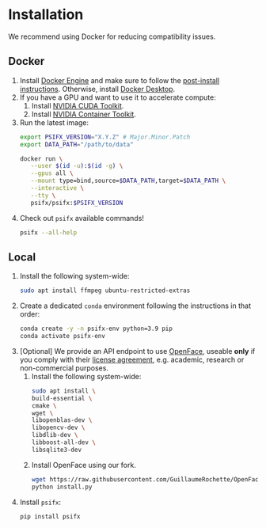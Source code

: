 # Installation

We recommend using Docker for reducing compatibility issues.

## Docker

1. Install [Docker Engine](https://docs.docker.com/engine/install/#server) and make sure to follow
   the [post-install instructions](https://docs.docker.com/engine/install/linux-postinstall/). Otherwise,
   install [Docker Desktop](https://docs.docker.com/desktop/).
2. If you have a GPU and want to use it to accelerate compute:
    1. Install [NVIDIA CUDA Toolkit](https://developer.nvidia.com/cuda-downloads).
    2. Install [NVIDIA Container Toolkit](https://docs.nvidia.com/datacenter/cloud-native/container-toolkit/latest/index.html).
3. Run the latest image:
   ```bash
   export PSIFX_VERSION="X.Y.Z" # Major.Minor.Patch
   export DATA_PATH="/path/to/data" 
   
   docker run \
      --user $(id -u):$(id -g) \
      --gpus all \
      --mount type=bind,source=$DATA_PATH,target=$DATA_PATH \
      --interactive \
      --tty \
      psifx/psifx:$PSIFX_VERSION
   ```
4. Check out `psifx` available commands!
   ```bash
   psifx --all-help
   ```

## Local

1. Install the following system-wide:
   ```bash
   sudo apt install ffmpeg ubuntu-restricted-extras
   ```
2. Create a dedicated `conda` environment following the instructions in that order:
   ```bash
   conda create -y -n psifx-env python=3.9 pip
   conda activate psifx-env
   ```
3. [Optional] We provide an API endpoint to use [OpenFace](https://github.com/TadasBaltrusaitis/OpenFace), useable **only** if you
   comply with
   their [license agreement](https://github.com/TadasBaltrusaitis/OpenFace/blob/master/OpenFace-license.txt), e.g.
   academic, research or non-commercial purposes.
    1. Install the following system-wide:
       ```bash
       sudo apt install \
       build-essential \
       cmake \
       wget \
       libopenblas-dev \
       libopencv-dev \
       libdlib-dev \
       libboost-all-dev \
       libsqlite3-dev
       ```
    2. Install OpenFace using our fork.
       ```bash
       wget https://raw.githubusercontent.com/GuillaumeRochette/OpenFace/master/install.py && \
       python install.py
       ```
4. Install `psifx`:
   ```bash
   pip install psifx
   ```

